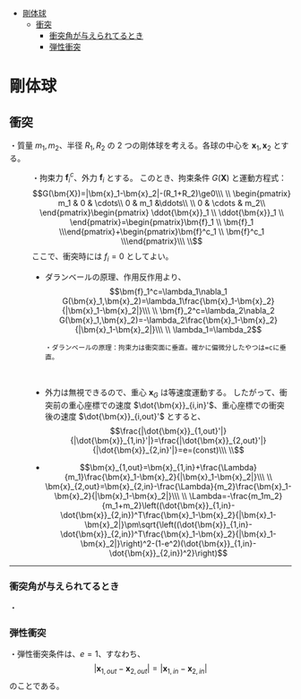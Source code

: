 

- [剛体球](#剛体球)
  - [衝突](#衝突)
    - [衝突角が与えられてるとき](#衝突角が与えられてるとき)
    - [弾性衝突](#弾性衝突)




# 剛体球

## 衝突

<dl><dt>

・質量 $m_1,m_2$、半径 $R_1,R_2$ の $2$ つの剛体球を考える。各球の中心を $\bm{x}_1,\bm{x}_2$ とする。

</dt><dd>

・拘束力 $\bm{f}^c_i$、外力 $\bm{f}_i$ とする。
このとき、拘束条件 $G(\bm{X})$ と運動方程式：
$$G(\bm{X})=|\bm{x}_1-\bm{x}_2|-(R_1+R_2)\ge0\\\ \\
\begin{pmatrix}
m_1 & 0 & \cdots\\
0 & m_1 &\ddots\\
\\
0 & \cdots & m_2\\    
\end{pmatrix}\begin{pmatrix}
\ddot{\bm{x}}_1    \\
\ddot{\bm{x}}_1    \\
\end{pmatrix}=\begin{pmatrix}\bm{f}_1    \\
\bm{f}_1    \\\end{pmatrix}+\begin{pmatrix}\bm{f}^c_1    \\
\bm{f}^c_1    \\\end{pmatrix}\\\ \\$$
ここで、衝突時には $f_i=0$ としてよい。

- ダランベールの原理、作用反作用より、
$$\bm{f}_1^c=\lambda_1\nabla_1 G(\bm{x}_1,\bm{x}_2)=\lambda_1\frac{\bm{x}_1-\bm{x}_2}{|\bm{x}_1-\bm{x}_2|}\\\ \\
\bm{f}_2^c=\lambda_2\nabla_2 G(\bm{x}_1,\bm{x}_2)=-\lambda_2\frac{\bm{x}_1-\bm{x}_2}{|\bm{x}_1-\bm{x}_2|}\\\ \\
\lambda_1=\lambda_2$$

      ・ダランベールの原理：拘束力は衝突面に垂直。確かに偏微分したやつは=cに垂直。
<br>

- 外力は無視できるので、重心 $\bm{x}_G$ は等速度運動する。
したがって、衝突前の重心座標での速度 $\dot{\bm{x}}_{i,in}'$、重心座標での衝突後の速度 $\dot{\bm{x}}_{i,out}'$ とすると、
$$\frac{|\dot{\bm{x}}_{1,out}'|}{|\dot{\bm{x}}_{1,in}'|}=\frac{|\dot{\bm{x}}_{2,out}'|}{|\dot{\bm{x}}_{2,in}'|}=e=(const)\\\ \\$$

- $$\bm{x}_{1,out}=\bm{x}_{1,in}+\frac{\Lambda}{m_1}\frac{\bm{x}_1-\bm{x}_2}{|\bm{x}_1-\bm{x}_2|}\\\ \\
\bm{x}_{2,out}=\bm{x}_{2,in}-\frac{\Lambda}{m_2}\frac{\bm{x}_1-\bm{x}_2}{|\bm{x}_1-\bm{x}_2|}\\\ \\
\Lambda=-\frac{m_1m_2}{m_1+m_2}\left((\dot{\bm{x}}_{1,in}-\dot{\bm{x}}_{2,in})^T\frac{\bm{x}_1-\bm{x}_2}{|\bm{x}_1-\bm{x}_2|}\pm\sqrt{\left((\dot{\bm{x}}_{1,in}-\dot{\bm{x}}_{2,in})^T\frac{\bm{x}_1-\bm{x}_2}{|\bm{x}_1-\bm{x}_2|}\right)^2-(1-e^2)(\dot{\bm{x}}_{1,in}-\dot{\bm{x}}_{2,in})^2}\right)$$

</dd></dl>

---

### 衝突角が与えられてるとき

・


### 弾性衝突

<dl><dt>

・弾性衝突条件は、$e=1$、すなわち、
$$|\bm{x}_{1,out}-\bm{x}_{2,out}|=|\bm{x}_{1,in}-\bm{x}_{2,in}|$$
のことである。

</dt><dd>



</dd></dl>